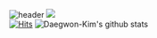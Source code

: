 ![header](https://capsule-render.vercel.app/api?type=waving&&color=gradient&height=400&text=Welcome!&desc=Daegwon's%20GitHub%20Profile)
<a href="daegwonkim.tistory.com" target="_blank"><img src="https://img.shields.io/badge/Blog-FFCD00?style=flat-square&logo=Kakao&logoColor=white" /></a>
<br>
[![Hits](https://hits.seeyoufarm.com/api/count/incr/badge.svg?url=https%3A%2F%2Fgithub.com%2FDaegwon-Kim&count_bg=%2379C83D&title_bg=%23555555&icon=&icon_color=%23E7E7E7&title=hits&edge_flat=false)](https://hits.seeyoufarm.com)
![Daegwon-Kim's github stats](https://github-readme-stats.vercel.app/api?username=Daegwon-Kim&show_icons=true)

